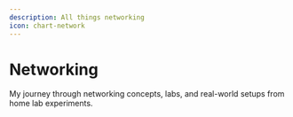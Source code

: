 ```yaml
---
description: All things networking
icon: chart-network
---
```


# Networking&#x20;

My journey through networking concepts, labs, and real-world setups from home lab experiments.

